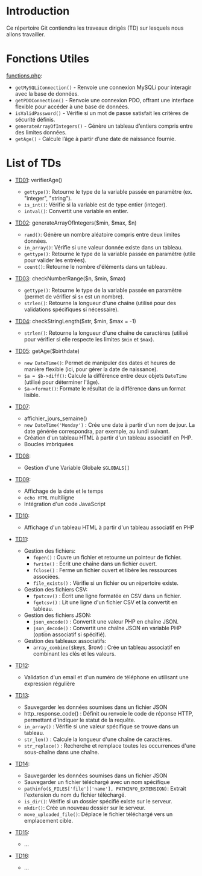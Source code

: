 # Introduction

Ce répertoire Git contiendra les traveaux dirigés (TD) sur lesquels nous allons travailler.

# Fonctions Utiles
[functions.php](functions.php):
* `getMySQLiConnection()` - Renvoie une connexion MySQLi pour interagir avec la base de données.
* `getPDOConnection()` - Renvoie une connexion PDO, offrant une interface flexible pour accéder à une base de données.
* `isValidPassword()` - Vérifie si un mot de passe satisfait les critères de sécurité définis.
* `generateArrayOfIntegers()` - Génère un tableau d’entiers compris entre des limites données.
* `getAge()` - Calcule l’âge à partir d’une date de naissance fournie.


# List of TDs
* [TD01](TD01/README.md): verifierAge() 
    * `gettype()`: Retourne le type de la variable passée en paramètre (ex. "integer", "string").
    * `is_int()`: Vérifie si la variable est de type entier (integer).
    * `intval()`: Convertit une variable en entier.

* [TD02](TD02/README.md): generateArrayOfIntegers($min, $max, $n)
    * `rand()`: Génère un nombre aléatoire compris entre deux limites données.
    * `in_array()`: Vérifie si une valeur donnée existe dans un tableau.
    * `gettype()`: Retourne le type de la variable passée en paramètre (utile pour valider les entrées).
    * `count()`: Retourne le nombre d'éléments dans un tableau.

* [TD03](TD03/README.md): checkNumberRange($n, $min, $max)
    * `gettype()`: Retourne le type de la variable passée en paramètre (permet de vérifier si `$n` est un nombre).
    * `strlen()`: Retourne la longueur d'une chaîne (utilisé pour des validations spécifiques si nécessaire).

* [TD04](TD04/README.md): checkStringLength($str, $min, $max = -1) 
    * `strlen()`: Retourne la longueur d'une chaîne de caractères (utilisé pour vérifier si elle respecte les limites `$min` et `$max`).

* [TD05](TD05/README.md): getAge($birthdate)
    * `new DateTime()`: Permet de manipuler des dates et heures de manière flexible (ici, pour gérer la date de naissance).
    * `$a = $b->diff()`: Calcule la différence entre deux objets `DateTime` (utilisé pour déterminer l'âge).
    * `$a->format()`: Formate le résultat de la différence dans un format lisible.

* [TD07](TD07/README.md): 
    * affichier_jours_semaine()
    * `new DateTime('Monday')` : Crée une date à partir d'un nom de jour. La date générée correspondra, par exemple, au lundi suivant.
    * Création d'un tableau HTML à partir d'un tableau associatif en PHP.
    * Boucles imbriquées

* [TD08](TD08/README.md):
    * Gestion d'une Variable Globale `$GLOBALS[]`

* [TD09](TD09/README.md): 
    * Affichage de la date et le temps
    * `echo HTML` multiligne 
    * Intégration d'un code JavaScript

* [TD10](TD10/README.md):
    * Affichage d'un tableau HTML à partir d'un tableau associatif en PHP

* [TD11](TD11/README.md): 
    * Gestion des fichiers:
        * `fopen()` : Ouvre un fichier et retourne un pointeur de fichier.
        * `fwrite()` : Écrit une chaîne dans un fichier ouvert.
        * `fclose()` : Ferme un fichier ouvert et libère les ressources associées.
        * `file_exists()` : Vérifie si un fichier ou un répertoire existe.
    * Gestion des fichiers CSV:
        * `fputcsv()` : Écrit une ligne formatée en CSV dans un fichier.
        * `fgetcsv()` : Lit une ligne d'un fichier CSV et la convertit en tableau.
    * Gestion des fichiers JSON:
        * `json_encode()` : Convertit une valeur PHP en chaîne JSON.
        * `json_decode()` : Convertit une chaîne JSON en variable PHP (option associatif si spécifié).
    * Gestion des tableaux associatifs:
        * `array_combine($`keys, $row) : Crée un tableau associatif en combinant les clés et les valeurs.

* [TD12](TD12/README.md): 
    * Validation d'un email et d'un numéro de téléphone en utilisant une expression régulière

* [TD13](TD13/README.md): 
    * Sauvegarder les données soumises dans un fichier JSON
    * http_response_code() : Définit ou renvoie le code de réponse HTTP, permettant d'indiquer le statut de la requête.
    * `in_array()` : Vérifie si une valeur spécifique se trouve dans un tableau.
    * `str_len()` : Calcule la longueur d'une chaîne de caractères.
    * `str_replace()` : Recherche et remplace toutes les occurrences d'une sous-chaîne dans une chaîne.

* [TD14](TD14/README.md): 
    * Sauvegarder les données soumises dans un fichier JSON
    * Sauvegarder un fichier téléchargé avec un nom spécifique
    * `pathinfo($_FILES['file']['name'], PATHINFO_EXTENSION)`: Extrait l'extension du nom du fichier téléchargé.
    * `is_dir()`: Vérifie si un dossier spécifié existe sur le serveur.
    * `mkdir()`: Crée un nouveau dossier sur le serveur.
    * `move_uploaded_file()`: Déplace le fichier téléchargé vers un emplacement cible.

* [TD15](TD15/README.md): 
    * ...

* [TD16](TD16/README.md): 
    * ...